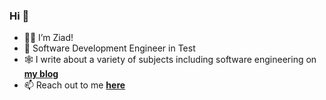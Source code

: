 ### Hi 👋

<!--**ziadtawfeek/ziadtawfeek** is a ✨ _special_ ✨ repository because its `README.md` (this file) appears on your GitHub profile.

Here are some ideas to get you started:

- 🔭 I’m currently working on ...
- 🌱 I’m currently learning ...
- 👯 I’m looking to collaborate on ...
- 🤔 I’m looking for help with ...
- 💬 Ask me about ...
- 📫 How to reach me: ...
- 😄 Pronouns: ...
- ⚡ Fun fact: ...
-->
- 👨‍💻 I’m Ziad! 
- 📇 Software Development Engineer in Test
- 🕸 I write about a variety of subjects including software engineering on [**my blog**](https://ziadtawfeek.github.io/web/)
- 📫 Reach out to me [**here**](https://ziadtawfeek.typeform.com/to/Yriu8h "here") 
